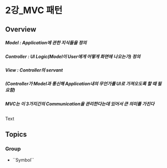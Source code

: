 # 2강_MVC 패턴

## Overview

##### Model : Application에 관한 지식들을 정의

##### Controller : UI Logic(Model이 User에게 어떻게 화면에 나오는가) 정의

##### View : Controller의 servant
##### (Controller가 Model과 통신해 Application내의 무언가를 UI로 가져오도록 할 때 필요함)

##### MVC는 이 3가지간의 Communication을 관리한다는데 있어서 큰 의미를 가진다

## 

<!--@START_MENU_TOKEN@-->Text<!--@END_MENU_TOKEN@-->

## Topics

### <!--@START_MENU_TOKEN@-->Group<!--@END_MENU_TOKEN@-->

- <!--@START_MENU_TOKEN@-->``Symbol``<!--@END_MENU_TOKEN@-->
